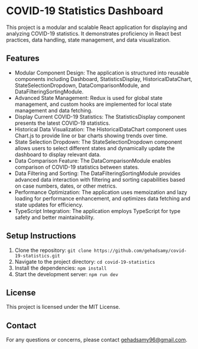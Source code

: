 # COVID-19 Statistics Dashboard

This project is a modular and scalable React application for displaying and analyzing COVID-19 statistics. It demonstrates proficiency in React best practices, data handling, state management, and data visualization.

## Features

- Modular Component Design: The application is structured into reusable components including Dashboard, StatisticsDisplay, HistoricalDataChart, StateSelectionDropdown, DataComparisonModule, and DataFilteringSortingModule.
- Advanced State Management: Redux is used for global state management, and custom hooks are implemented for local state management and data fetching.
- Display Current COVID-19 Statistics: The StatisticsDisplay component presents the latest COVID-19 statistics.
- Historical Data Visualization: The HistoricalDataChart component uses Chart.js to provide line or bar charts showing trends over time.
- State Selection Dropdown: The StateSelectionDropdown component allows users to select different states and dynamically update the dashboard to display relevant data.
- Data Comparison Feature: The DataComparisonModule enables comparison of COVID-19 statistics between states.
- Data Filtering and Sorting: The DataFilteringSortingModule provides advanced data interaction with filtering and sorting capabilities based on case numbers, dates, or other metrics.
- Performance Optimization: The application uses memoization and lazy loading for performance enhancement, and optimizes data fetching and state updates for efficiency.
- TypeScript Integration: The application employs TypeScript for type safety and better maintainability.

## Setup Instructions

1. Clone the repository: `git clone https://github.com/gehadsamy/covid-19-statistics.git`
2. Navigate to the project directory: `cd covid-19-statistics`
3. Install the dependencies: `npm install`
4. Start the development server: `npm run dev`


## License

This project is licensed under the MIT License.

## Contact

For any questions or concerns, please contact gehadsamy96@gmail.com.
